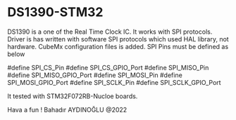 # DS1390-STM32
DS1390 is a one of the Real Time Clock IC. It works with SPI protocols. 
Driver is has written with software SPI protocols which used HAL library, not hardware.
CubeMx configuration files is added.
SPI Pins must be defined as below

#define SPI_CS_Pin
#define SPI_CS_GPIO_Port
#define SPI_MISO_Pin 
#define SPI_MISO_GPIO_Port 
#define SPI_MOSI_Pin 
#define SPI_MOSI_GPIO_Port
#define SPI_SCLK_Pin
#define SPI_SCLK_GPIO_Port

It tested with STM32F072RB-Nucloe boards.

Hava a fun !
Bahadır AYDINOĞLU  @2022
